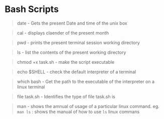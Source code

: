 # Bash Scripts

> date - Gets the present Date and time of the unix box 

> cal - displays claender of the present month 

> pwd - prints the present terminal session working directory 

> ls - list the contents of the present working directory 

> chmod +x task.sh - make the script executable

> echo $SHELL - check the default interpreter of a terminal

> which bash - Get the path to the executable of the interpreter on a linux terminal

> file task.sh - Identifies the type of file task.sh is

> man <command> - shows the amnual of usage of a particular linux command. eg. `man ls` : shows the manual of how to use `ls` linux commans
